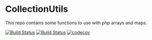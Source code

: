 # CollectionUtils

This repo contains some functions to use with php arrays and maps.

[![Build Status](https://travis-ci.org/BitsHammer/CollectionUtils.svg?branch=master)](https://travis-ci.org/BitsHammer/CollectionUtils)
[![Build Status](https://snap-ci.com/BitsHammer/CollectionUtils/branch/master/build_image)](https://snap-ci.com/BitsHammer/CollectionUtils/branch/master)
[![codecov](https://codecov.io/gh/BitsHammer/CollectionUtils/branch/master/graph/badge.svg)](https://codecov.io/gh/BitsHammer/CollectionUtils)
